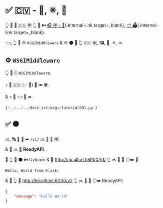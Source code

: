 # ✅ 🇨🇻 - 🏺, ✳, 🎏

👆 💪 🗻 🇨🇻 🈸 👆 👀 ⏮️ [🎧 🈸 - 🗻](sub-applications.md){.internal-link target=_blank}, [⛅ 🗳](behind-a-proxy.md){.internal-link target=_blank}.

👈, 👆 💪 ⚙️ `WSGIMiddleware` &amp; ⚙️ ⚫️ 🎁 👆 🇨🇻 🈸, 🖼, 🏺, ✳, ♒️.

## ⚙️ `WSGIMiddleware`

👆 💪 🗄 `WSGIMiddleware`.

⤴️ 🎁 🇨🇻 (✅ 🏺) 📱 ⏮️ 🛠️.

&amp; ⤴️ 🗻 👈 🔽 ➡.

```Python hl_lines="2-3  22"
{!../../../docs_src/wsgi/tutorial001.py!}
```

## ✅ ⚫️

🔜, 🔠 📨 🔽 ➡ `/v1/` 🔜 🍵 🏺 🈸.

&amp; 🎂 🔜 🍵 **ReadyAPI**.

🚥 👆 🏃 ⚫️ ⏮️ Uvicorn &amp; 🚶 <a href="http://localhost:8000/v1/" class="external-link" target="_blank">http://localhost:8000/v1/</a> 👆 🔜 👀 📨 ⚪️➡️ 🏺:

```txt
Hello, World from Flask!
```

&amp; 🚥 👆 🚶 <a href="http://localhost:8000/v2" class="external-link" target="_blank">http://localhost:8000/v2</a> 👆 🔜 👀 📨 ⚪️➡️ ReadyAPI:

```JSON
{
    "message": "Hello World"
}
```

